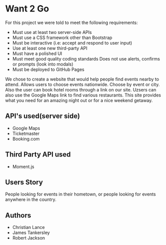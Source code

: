 # Want 2 Go


For this project we were told to meet the following requirements:

- Must use at least two server-side APIs
- Must use a CSS framework other than Bootstrap
- Must be interactive (i.e: accept and respond to user input)
- Use at least one new third-party API
- Must have a polished UI
- Must meet good quality coding standards
  Does not use alerts, confirms or prompts (look into modals)
- Must be deployed to GitHub Pages

We chose to create a website that would help people find events nearby to attend. 
Allows users to choose events nationwide.
Choose by event or city. Also the user can book hotel rooms through a link on our site. Uzsers can also use the Google Maps link to find various restaurants. This site provides what you need for an amazing night out or for a nice weekend getaway.



## API's used(server side)

- Google Maps
- Ticketmaster
- Booking.com

## Third Party API used

- Moment.js

## Users Story

People looking for events in their hometown, or people looking for events anywhere in the country.

## Authors

- Christian Lance
- James Tankersley
- Robert Jackson
